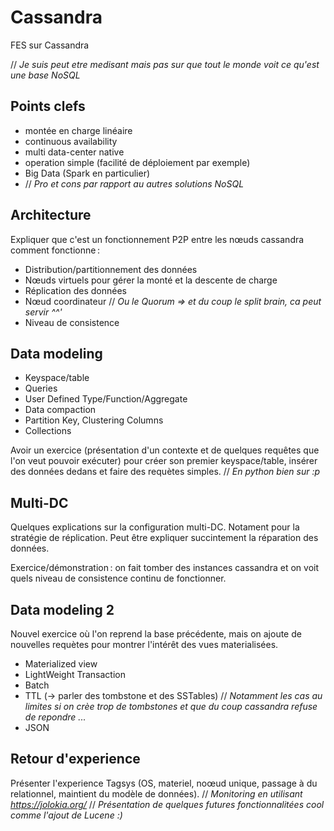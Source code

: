 # Cassandra

FES sur Cassandra

// _Je suis peut etre medisant mais pas sur que tout le monde voit ce qu'est une base NoSQL_

## Points clefs

- montée en charge linéaire
- continuous availability
- multi data-center native
- operation simple (facilité de déploiement par exemple)
- Big Data (Spark en particulier)
- // _Pro et cons par rapport au autres solutions NoSQL_

## Architecture

Expliquer que c'est un fonctionnement P2P entre les nœuds cassandra comment
fonctionne :

- Distribution/partitionnement des données
- Nœuds virtuels pour gérer la monté et la descente de charge
- Réplication des données
- Nœud coordinateur // _Ou le Quorum => et du coup le split brain, ca peut servir ^^'_ 
- Niveau de consistence

## Data modeling

- Keyspace/table
- Queries
- User Defined Type/Function/Aggregate
- Data compaction
- Partition Key, Clustering Columns
- Collections

Avoir un exercice (présentation d'un contexte et de quelques requêtes que l'on
veut pouvoir exécuter) pour créer son premier keyspace/table, insérer des données
dedans et faire des requètes simples. // _En python bien sur :p_

## Multi-DC

Quelques explications sur la configuration multi-DC.
Notament pour la stratégie de réplication.
Peut être expliquer succintement la réparation des données.

Exercice/démonstration : on fait tomber des instances cassandra et on voit quels
niveau de consistence continu de fonctionner.

## Data modeling 2

Nouvel exercice où l'on reprend la base précédente, mais on ajoute de nouvelles
requètes pour montrer l'intérêt des vues materialisées.

- Materialized view
- LightWeight Transaction
- Batch
- TTL (→ parler des tombstone et des SSTables) // _Notamment les cas au limites si on crèe trop de tombstones et que du coup cassandra refuse de repondre ..._
- JSON

## Retour d'experience

Présenter l'experience Tagsys (OS, materiel, noœud unique, passage à du
relationnel, maintient du modèle de données).
// _Monitoring en utilisant https://jolokia.org/_
// _Présentation de quelques futures fonctionnalitées cool comme l'ajout de Lucene :)_
